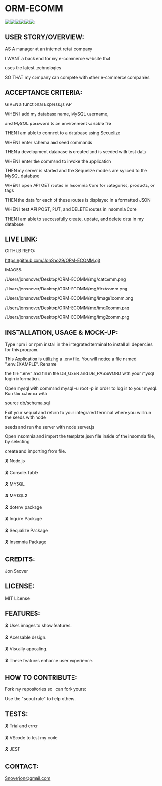 # ORM-ECOMM

![](https://img.shields.io/badge/JavaScript-323330?style=for-the-badge&logo=javascript&logoColor=F7DF1E)![](https://img.shields.io/badge/Node.js-43853D?style=for-the-badge&logo=node.js&logoColor=white)![](https://img.shields.io/badge/Express.js-404D59?style=for-the-badge)![](https://img.shields.io/badge/MySQL-00000F?style=for-the-badge&logo=mysql&logoColor=white)![](https://img.shields.io/badge/-Sequelize-d3d3d3?style=for-the-badge&logo=sequelize&logoColor=52B0E7)![](https://img.shields.io/badge/-Insomnia-5849BE?style=for-the-badge&logo=insomnia&logoColor=white)

## USER STORY/OVERVIEW:

AS A manager at an internet retail company

I WANT a back end for my e-commerce website that 

uses the latest technologies 

SO THAT my company can compete with other e-commerce companies

## ACCEPTANCE CRITERIA:

GIVEN a functional Express.js API

WHEN I add my database name, MySQL username,

and MySQL password to an environment variable file

THEN I am able to connect to a database using Sequelize

WHEN I enter schema and seed commands

THEN a development database is created and is seeded with test data

WHEN I enter the command to invoke the application

THEN my server is started and the Sequelize models are synced to the MySQL database

WHEN I open API GET routes in Insomnia Core for categories, products, or tags

THEN the data for each of these routes is displayed in a formatted JSON

WHEN I test API POST, PUT, and DELETE routes in Insomnia Core

THEN I am able to successfully create, update, and delete data in my database

## LIVE LINK:

GITHUB REPO:

https://github.com/JonSno29/ORM-ECOMM.git


IMAGES:

/Users/jonsnover/Desktop/ORM-ECOMM/img/catcomm.png

/Users/jonsnover/Desktop/ORM-ECOMM/img/firstcomm.png

/Users/jonsnover/Desktop/ORM-ECOMM/img/image1comm.png

/Users/jonsnover/Desktop/ORM-ECOMM/img/img0comm.png

/Users/jonsnover/Desktop/ORM-ECOMM/img/img2comm.png


## INSTALLATION, USAGE & MOCK-UP:

Type npm i or npm install in the integrated terminal to install all depencies for this program.

This Application is utilizing a .env file. You will notice a file named ".env.EXAMPLE". Rename 

the file ".env" and fill in the DB_USER and DB_PASSWORD with your mysql login information.

Open mysql with command mysql -u root -p in order to log in to your mysql. Run the schema with 

source db/schema.sql

Exit your sequal and return to your integrated terminal where you will run the seeds with node 

seeds and run the server with node server.js

Open Insomnia and import the template.json file inside of the insomnia file, by selecting 

create and importing from file.

🎗 Node.js

🎗 Console.Table

🎗 MYSQL

🎗 MYSQL2

🎗 dotenv package

🎗 Inquire Package

🎗 Sequalize Package

🎗 Insomnia Package

## CREDITS:

Jon Snover


## LICENSE:

MIT License
 

## FEATURES:

🎗 Uses images to show features.

🎗 Acessable design.

🎗 Visually appealing.

🎗 These features enhance user experience.

## HOW TO CONTRIBUTE:

Fork my repositories so I can fork yours:

Use the "scout rule" to help others.

## TESTS:

🎗 Trial and error

🎗 VScode to test my code

🎗 JEST

## CONTACT:

Snoverjon@gmail.com
